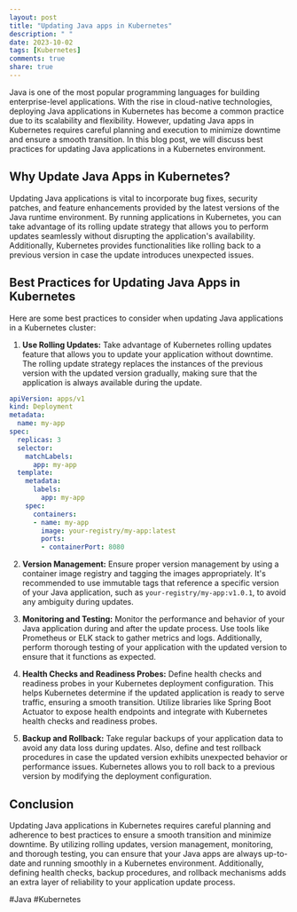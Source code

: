 ```yaml
---
layout: post
title: "Updating Java apps in Kubernetes"
description: " "
date: 2023-10-02
tags: [Kubernetes]
comments: true
share: true
---
```


Java is one of the most popular programming languages for building enterprise-level applications. With the rise in cloud-native technologies, deploying Java applications in Kubernetes has become a common practice due to its scalability and flexibility. However, updating Java apps in Kubernetes requires careful planning and execution to minimize downtime and ensure a smooth transition. In this blog post, we will discuss best practices for updating Java applications in a Kubernetes environment.

## Why Update Java Apps in Kubernetes?

Updating Java applications is vital to incorporate bug fixes, security patches, and feature enhancements provided by the latest versions of the Java runtime environment. By running applications in Kubernetes, you can take advantage of its rolling update strategy that allows you to perform updates seamlessly without disrupting the application's availability. Additionally, Kubernetes provides functionalities like rolling back to a previous version in case the update introduces unexpected issues.

## Best Practices for Updating Java Apps in Kubernetes

Here are some best practices to consider when updating Java applications in a Kubernetes cluster:

1. **Use Rolling Updates:** Take advantage of Kubernetes rolling updates feature that allows you to update your application without downtime. The rolling update strategy replaces the instances of the previous version with the updated version gradually, making sure that the application is always available during the update.

```yaml
apiVersion: apps/v1
kind: Deployment
metadata:
  name: my-app
spec:
  replicas: 3
  selector:
    matchLabels:
      app: my-app
  template:
    metadata:
      labels:
        app: my-app
    spec:
      containers:
      - name: my-app
        image: your-registry/my-app:latest
        ports:
        - containerPort: 8080
```

2. **Version Management:** Ensure proper version management by using a container image registry and tagging the images appropriately. It's recommended to use immutable tags that reference a specific version of your Java application, such as `your-registry/my-app:v1.0.1`, to avoid any ambiguity during updates.

3. **Monitoring and Testing:** Monitor the performance and behavior of your Java application during and after the update process. Use tools like Prometheus or ELK stack to gather metrics and logs. Additionally, perform thorough testing of your application with the updated version to ensure that it functions as expected.

4. **Health Checks and Readiness Probes:** Define health checks and readiness probes in your Kubernetes deployment configuration. This helps Kubernetes determine if the updated application is ready to serve traffic, ensuring a smooth transition. Utilize libraries like Spring Boot Actuator to expose health endpoints and integrate with Kubernetes health checks and readiness probes.

5. **Backup and Rollback:** Take regular backups of your application data to avoid any data loss during updates. Also, define and test rollback procedures in case the updated version exhibits unexpected behavior or performance issues. Kubernetes allows you to roll back to a previous version by modifying the deployment configuration.

## Conclusion

Updating Java applications in Kubernetes requires careful planning and adherence to best practices to ensure a smooth transition and minimize downtime. By utilizing rolling updates, version management, monitoring, and thorough testing, you can ensure that your Java apps are always up-to-date and running smoothly in a Kubernetes environment. Additionally, defining health checks, backup procedures, and rollback mechanisms adds an extra layer of reliability to your application update process.

#Java #Kubernetes